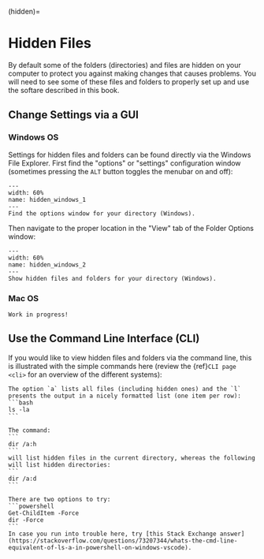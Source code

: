 (hidden)=
# Hidden Files

By default some of the folders (directories) and files are hidden on your computer to protect you against making changes that causes problems. You will need to see some of these files and folders to properly set up and use the softare described in this book.

## Change Settings via a GUI

### Windows OS

Settings for hidden files and folders can be found directly via the Windows File Explorer. First find the "options" or "settings" configuration window (sometimes pressing the `ALT` button toggles the menubar on and off): 

```{figure} figures/hidden_windows_1.png
---
width: 60%
name: hidden_windows_1
---
Find the options window for your directory (Windows).
```

Then navigate to the proper location in the "View" tab of the Folder Options window:

```{figure} figures/hidden_windows_2.png
---
width: 60%
name: hidden_windows_2
---
Show hidden files and folders for your directory (Windows).
```

### Mac OS

```{warning}
Work in progress!
```

## Use the Command Line Interface (CLI)


If you would like to view hidden files and folders via the command line, this is illustrated with the simple commands here (review the {ref}`CLI page <cli>` for an overview of the different systems):

````{tab} Unix-type CLI
The option `a` lists all files (including hidden ones) and the `l` presents the output in a nicely formatted list (one item per row):
```bash
ls -la
```
````
````{tab} Command Prompt (Windows)
The command:
```
dir /a:h
```
will list hidden files in the current directory, whereas the following will list hidden directories:
```
dir /a:d
```
````
````{tab} PowerShell (Windows)
There are two options to try:
```powershell
Get-ChildItem -Force
dir -Force
```
In case you run into trouble here, try [this Stack Exchange answer](https://stackoverflow.com/questions/73207344/whats-the-cmd-line-equivalent-of-ls-a-in-powershell-on-windows-vscode).
````